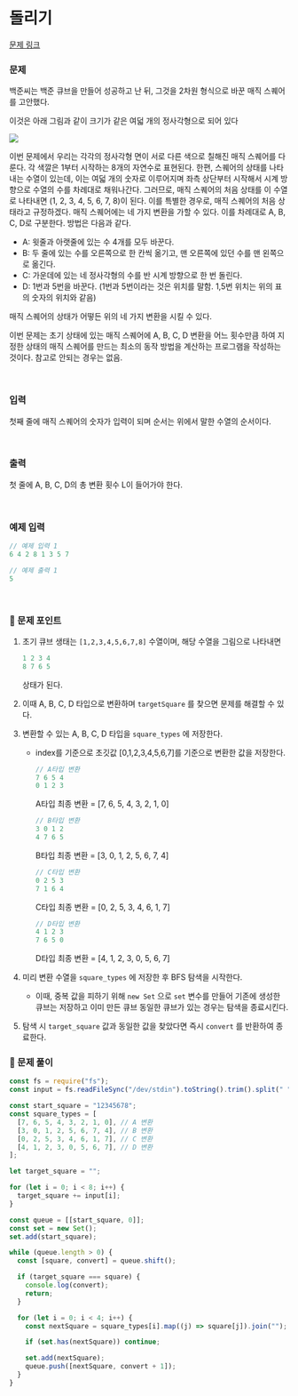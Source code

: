 # 돌리기

[문제 링크](https://www.acmicpc.net/problem/1682)

### 문제

백준씨는 백준 큐브을 만들어 성공하고 난 뒤, 그것을 2차원 형식으로 바꾼 매직 스퀘어를 고안했다.

이것은 아래 그림과 같이 크기가 같은 여덟 개의 정사각형으로 되어 있다

![](https://www.acmicpc.net/JudgeOnline/upload/201005/dol.PNG)

이번 문제에서 우리는 각각의 정사각형 면이 서로 다른 색으로 칠해진 매직 스퀘어를 다룬다. 각 색깔은 1부터 시작하는 8개의 자연수로 표현된다. 한편, 스퀘어의 상태를 나타내는 수열이 있는데, 이는 여덟 개의 숫자로 이루어지며 좌측 상단부터 시작해서 시계 방향으로 수열의 수를 차례대로 채워나간다. 그러므로, 매직 스퀘어의 처음 상태를 이 수열로 나타내면 (1, 2, 3, 4, 5, 6, 7, 8)이 된다. 이를 특별한 경우로, 매직 스퀘어의 처음 상태라고 규정하겠다. 매직 스퀘어에는 네 가지 변환을 가할 수 있다. 이를 차례대로 A, B, C, D로 구분한다. 방법은 다음과 같다.

- A: 윗줄과 아랫줄에 있는 수 4개를 모두 바꾼다.
- B: 두 줄에 있는 수를 오른쪽으로 한 칸씩 옮기고, 맨 오른쪽에 있던 수를 맨 왼쪽으로 옮긴다.
- C: 가운데에 있는 네 정사각형의 수를 반 시계 방향으로 한 번 돌린다.
- D: 1번과 5번을 바꾼다. (1번과 5번이라는 것은 위치를 말함. 1,5번 위치는 위의 표의 숫자의 위치와 같음)

매직 스퀘어의 상태가 어떻든 위의 네 가지 변환을 시킬 수 있다.

이번 문제는 초기 상태에 있는 매직 스퀘어에 A, B, C, D 변환을 어느 횟수만큼 하여 지정한 상태의 매직 스퀘어를 만드는 최소의 동작 방법을 계산하는 프로그램을 작성하는 것이다. 참고로 안되는 경우는 없음.

<br/>

### 입력

첫째 줄에 매직 스퀘어의 숫자가 입력이 되며 순서는 위에서 말한 수열의 순서이다.

<br/>

### 출력

첫 줄에 A, B, C, D의 총 변환 횟수 L이 들어가야 한다.

<br/>

### 예제 입력

```jsx
// 예제 입력 1
6 4 2 8 1 3 5 7

// 예제 출력 1
5
```

<br/>

### 📕 문제 포인트

1. 초기 큐브 생태는 `[1,2,3,4,5,6,7,8]` 수열이며, 해당 수열을 그림으로 나타내면

   ```jsx
   1 2 3 4
   8 7 6 5
   ```

   상태가 된다.

2. 이때 A, B, C, D 타입으로 변환하며 `targetSquare` 를 찾으면 문제를 해결할 수 있다.
3. 변환할 수 있는 A, B, C, D 타입을 `square_types` 에 저장한다.

   - index를 기준으로 초깃값 [0,1,2,3,4,5,6,7]를 기준으로 변환한 값을 저장한다.

     ```jsx
     // A타입 변환
     7 6 5 4
     0 1 2 3
     ```

     A타입 최종 변환 = [7, 6, 5, 4, 3, 2, 1, 0]

     ```jsx
     // B타입 변환
     3 0 1 2
     4 7 6 5

     ```

     B타입 최종 변환 = [3, 0, 1, 2, 5, 6, 7, 4]

     ```jsx
     // C타입 변환
     0 2 5 3
     7 1 6 4
     ```

     C타입 최종 변환 = [0, 2, 5, 3, 4, 6, 1, 7]

     ```jsx
     // D타입 변환
     4 1 2 3
     7 6 5 0
     ```

     D타입 최종 변환 = [4, 1, 2, 3, 0, 5, 6, 7]

4. 미리 변환 수열을 `square_types` 에 저장한 후 BFS 탐색을 시작한다.
   - 이때, 중복 값을 피하기 위해 `new Set` 으로 `set` 변수를 만들어 기존에 생성한 큐브는 저장하고 이미 만든 큐브 동일한 큐브가 있는 경우는 탐색을 종료시킨다.
5. 탐색 시 `target_square` 값과 동일한 값을 찾았다면 즉시 `convert` 를 반환하여 종료한다.

### 📝 문제 풀이

```js
const fs = require("fs");
const input = fs.readFileSync("/dev/stdin").toString().trim().split(" ");

const start_square = "12345678";
const square_types = [
  [7, 6, 5, 4, 3, 2, 1, 0], // A 변환
  [3, 0, 1, 2, 5, 6, 7, 4], // B 변환
  [0, 2, 5, 3, 4, 6, 1, 7], // C 변환
  [4, 1, 2, 3, 0, 5, 6, 7], // D 변환
];

let target_square = "";

for (let i = 0; i < 8; i++) {
  target_square += input[i];
}

const queue = [[start_square, 0]];
const set = new Set();
set.add(start_square);

while (queue.length > 0) {
  const [square, convert] = queue.shift();

  if (target_square === square) {
    console.log(convert);
    return;
  }

  for (let i = 0; i < 4; i++) {
    const nextSquare = square_types[i].map((j) => square[j]).join("");

    if (set.has(nextSquare)) continue;

    set.add(nextSquare);
    queue.push([nextSquare, convert + 1]);
  }
}
```
